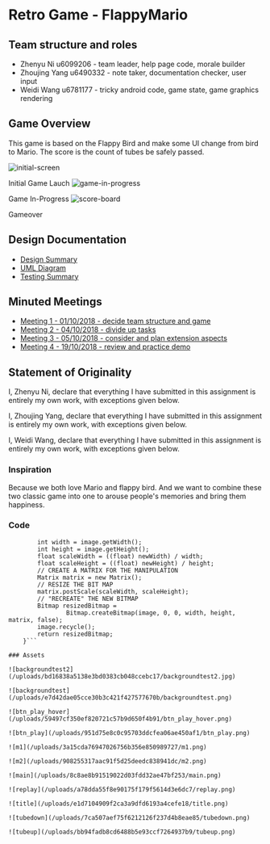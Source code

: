 # Retro Game - FlappyMario

## Team structure and roles 
+ Zhenyu Ni u6099206 - team leader, help page code, morale builder
+ Zhoujing Yang u6490332 - note taker, documentation checker, user input
+ Weidi Wang u6781177 - tricky android code, game state, game graphics rendering

## Game Overview 

This game is based on the Flappy Bird and make some UI change from bird to Mario. The score is the count of tubes be safely passed.

![initial-screen](https://gitlab.cecs.anu.edu.au/u6490332/RetroGame2018s2/uploads/3ca435219185428f9e3d63e25e0df578/Screen_Shot_2018-10-19_at_11.48.21.png)

Initial Game Lauch 
![game-in-progress](https://gitlab.cecs.anu.edu.au/u6490332/RetroGame2018s2/uploads/390400457568670cd1b95587d94e9a2c/Screen_Shot_2018-10-19_at_11.58.50.png)

Game In-Progress
![score-board](https://gitlab.cecs.anu.edu.au/u6490332/RetroGame2018s2/uploads/ee5f290e3a038a8aa4f83e36bfb4e1d9/Screen_Shot_2018-10-19_at_12.05.11.png)

Gameover
## Design Documentation 
+ [Design Summary](designsummary)
+ [UML Diagram](umldiagram)
+ [Testing Summary](testingsummary)

## Minuted Meetings
+ [Meeting 1 - 01/10/2018 - decide team structure and game](meeting1)
+ [Meeting 2 - 04/10/2018 - divide up tasks](meeting2)
+ [Meeting 3 - 05/10/2018 - consider and plan extension aspects](meeting3)
+ [Meeting 4 - 19/10/2018 - review and practice demo](meeting4)

## Statement of Originality

I, Zhenyu Ni, declare that everything I have submitted in this assignment is entirely my own work, with exceptions given below.

I, Zhoujing Yang, declare that everything I have submitted in this assignment is entirely my own work, with exceptions given below.

I, Weidi Wang, declare that everything I have submitted in this assignment is entirely my own work, with exceptions given below.

### Inspiration

Because we both love Mario and flappy bird. And we want to combine these two classic game into one to arouse people's memories and bring them happiness. 

### Code

```public static Bitmap getResizedBitmap(Bitmap image, int newWidth, int newHeight){
        int width = image.getWidth();
        int height = image.getHeight();
        float scaleWidth = ((float) newWidth) / width;
        float scaleHeight = ((float) newHeight) / height;
        // CREATE A MATRIX FOR THE MANIPULATION
        Matrix matrix = new Matrix();
        // RESIZE THE BIT MAP
        matrix.postScale(scaleWidth, scaleHeight);
        // "RECREATE" THE NEW BITMAP
        Bitmap resizedBitmap =
                Bitmap.createBitmap(image, 0, 0, width, height, matrix, false);
        image.recycle();
        return resizedBitmap;
    }```

### Assets 

![backgroundtest2](/uploads/bd16838a5138e3bd0383cb048ccebc17/backgroundtest2.jpg)

![backgroundtest](/uploads/e7d42dae05cce30b3c421f427577670b/backgroundtest.png)

![btn_play_hover](/uploads/59497cf350ef820721c57b9d650f4b91/btn_play_hover.png)

![btn_play](/uploads/951d75e8c0c95703ddcfea06ae450af1/btn_play.png)

![m1](/uploads/3a15cda76947026756b356e850989727/m1.png)

![m2](/uploads/908255317aac91f5d25deedc838941dc/m2.png)

![main](/uploads/8c8ae8b91519022d03fdd32ae47bf253/main.png)

![replay](/uploads/a78dda55f8e90175f179f5614d3e6dc7/replay.png)

![title](/uploads/e1d7104909f2ca3a9dfd6193a4cefe18/title.png)

![tubedown](/uploads/7ca507aef75f6212126f237d4b8eae85/tubedown.png)

![tubeup](/uploads/bb94fadb8cd6488b5e93ccf7264937b9/tubeup.png)
